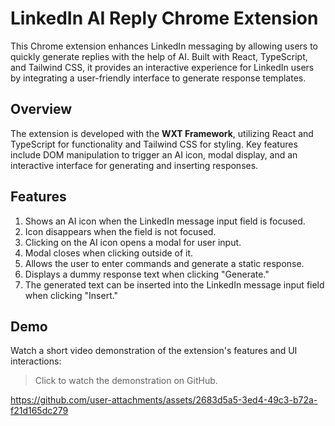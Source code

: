 # LinkedIn AI Reply Chrome Extension

This Chrome extension enhances LinkedIn messaging by allowing users to quickly generate replies with the help of AI. Built with React, TypeScript, and Tailwind CSS, it provides an interactive experience for LinkedIn users by integrating a user-friendly interface to generate response templates.

## Overview

The extension is developed with the **WXT Framework**, utilizing React and TypeScript for functionality and Tailwind CSS for styling. Key features include DOM manipulation to trigger an AI icon, modal display, and an interactive interface for generating and inserting responses.

## Features

1. Shows an AI icon when the LinkedIn message input field is focused.
2. Icon disappears when the field is not focused.
3. Clicking on the AI icon opens a modal for user input.
4. Modal closes when clicking outside of it.
5. Allows the user to enter commands and generate a static response.
6. Displays a dummy response text when clicking "Generate."
7. The generated text can be inserted into the LinkedIn message input field when clicking "Insert."

## Demo

Watch a short video demonstration of the extension's features and UI interactions:  
> Click to watch the demonstration on GitHub.

https://github.com/user-attachments/assets/2683d5a5-3ed4-49c3-b72a-f21d165dc279

